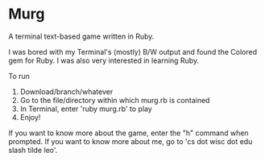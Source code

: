 Murg
====

A terminal text-based game written in Ruby.

I was bored with my Terminal's (mostly) B/W output and found the Colored gem for Ruby.
I was also very interested in learning Ruby.

To run
  1) Download/branch/whatever
  2) Go to the file/directory within which murg.rb is contained
  3) In Terminal, enter 'ruby murg.rb' to play
  4) Enjoy!

If you want to know more about the game, enter the "h" command when prompted.
If you want to know more about me, go to 'cs dot wisc dot edu slash tilde leo'.
